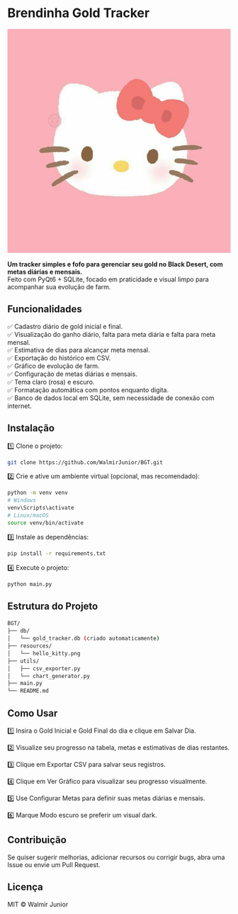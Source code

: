 # Brendinha Gold Tracker

![Brendinha Gold Tracker](resources/hello_kitty.png)

**Um tracker simples e fofo para gerenciar seu gold no Black Desert, com metas diárias e mensais.**  
Feito com PyQt6 + SQLite, focado em praticidade e visual limpo para acompanhar sua evolução de farm.

## Funcionalidades

✅ Cadastro diário de gold inicial e final.  
✅ Visualização do ganho diário, falta para meta diária e falta para meta mensal.  
✅ Estimativa de dias para alcançar meta mensal.  
✅ Exportação do histórico em CSV.  
✅ Gráfico de evolução de farm.  
✅ Configuração de metas diárias e mensais.  
✅ Tema claro (rosa) e escuro.  
✅ Formatação automática com pontos enquanto digita.  
✅ Banco de dados local em SQLite, sem necessidade de conexão com internet.

## Instalação

1️⃣ Clone o projeto:

```bash
git clone https://github.com/WalmirJunior/BGT.git
```
2️⃣ Crie e ative um ambiente virtual (opcional, mas recomendado):
```bash
python -m venv venv
# Windows
venv\Scripts\activate
# Linux/macOS
source venv/bin/activate
```

3️⃣ Instale as dependências:
```bash
pip install -r requirements.txt
```

4️⃣ Execute o projeto:
```bash
python main.py
```

## Estrutura do Projeto
```bash
BGT/
├── db/
│   └── gold_tracker.db (criado automaticamente)
├── resources/
│   └── hello_kitty.png
├── utils/
│   ├── csv_exporter.py
│   └── chart_generator.py
├── main.py
└── README.md

```

## Como Usar
1️⃣ Insira o Gold Inicial e Gold Final do dia e clique em Salvar Dia.

2️⃣ Visualize seu progresso na tabela, metas e estimativas de dias restantes.

3️⃣ Clique em Exportar CSV para salvar seus registros.

4️⃣ Clique em Ver Gráfico para visualizar seu progresso visualmente.

5️⃣ Use Configurar Metas para definir suas metas diárias e mensais.

6️⃣ Marque Modo escuro se preferir um visual dark.


## Contribuição

Se quiser sugerir melhorias, adicionar recursos ou corrigir bugs, abra uma Issue ou envie um Pull Request.

## Licença
MIT © Walmir Junior